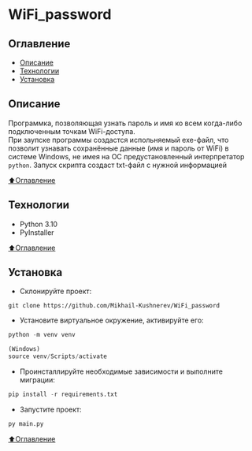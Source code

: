 # WiFi_password

## Оглавление
- [Описание](#описание)
- [Технологии](#технологии)
- [Установка](#установка)
<a name="описание"/><a name="технологии"/><a name="установка"/>

## Описание

Программка, позволяющая узнать пароль и имя ко всем когда-либо подключенным точкам WiFi-доступа.  
При заупске программы создастся испольняемый exe-файл, что позволит узнавать сохранённые данные (имя и пароль от WiFi) в системе Windows, не имея на ОС предустановленный интерпретатор `python`. Запуск скрипта создаст txt-файл с нужной информацией

[⬆️Оглавление](#оглавление)

## Технологии

- Python 3.10
- PyInstaller

[⬆️Оглавление](#оглавление)

## Установка

- Склонируйте проект:

```
git clone https://github.com/Mikhail-Kushnerev/WiFi_password
```

- Установите виртуальное окружение, активируйте его:

```python
python -m venv venv

(Windows)
source venv/Scripts/activate
```

- Проинсталлируйте необходимые зависимости и выполните миграции:

```python
pip install -r requirements.txt
```

- Запустите проект:

```python
py main.py
```

[⬆️Оглавление](#оглавление)
